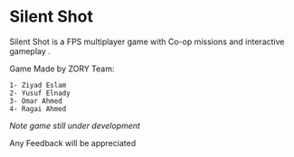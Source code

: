 # Silent Shot

Silent Shot is a FPS multiplayer game with Co-op missions and interactive gameplay .

Game Made by ZORY Team:

    1- Ziyad Eslam  
    2- Yusuf Elnady  
    3- Omar Ahmed  
    4- Ragai Ahmed  
    
    
*Note game still under development*

Any Feedback will be appreciated
